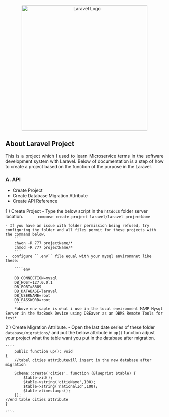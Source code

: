 <p align="center"><a href="https://laravel.com" target="_blank"><img src="https://raw.githubusercontent.com/laravel/art/master/logo-lockup/5%20SVG/2%20CMYK/1%20Full%20Color/laravel-logolockup-cmyk-red.svg" width="400" alt="Laravel Logo"></a></p>

## About Laravel Project

<div align="justify">
This is a project which I used to learn Microservice terms in the software development system with Laravel. Below of documentation is a step of how to create a project based on the function of the purpose in the Laravel.
</div>

### A. API

-   Create Project
-   Create Database Migration Attribute
-   Create API Reference

1 ) Create Project - Type the below script in the `httdoc$` folder server location.
`       compose create-project laravel/laravel projectName
      `

    - If you have an issue with folder permission being refused, try configuring the folder and all files permit for these projects with the command below.
        ```
        chwon -R 777 projectName/*
        chmod -R 777 projectName/*
        ```
    -  configure ``.env`` file equal with your mysql environmnet like these:

        ````env

        DB_CONNECTION=mysql
        DB_HOST=127.0.0.1
        DB_PORT=8889
        DB_DATABASE=laravel
        DB_USERNAME=root
        DB_PASSWORD=root
        ````
        *above env saple is what i use in the local environment MAMP Mysql Server in the MacBook Device using DBEaver as an DBMS Remote Tools for test*

2 ) Create Migration Attribute. - Open the last date series of these folder `database/migrations/` and put the below attribute in `up()` function adjust your project what the table want you put in the database after migration.

    ````
        public function up(): void
    {
        //tabel cities attributewill insert in the new database after migration

        Schema::create('cities', function (Blueprint $table) {
            $table->id();
            $table->string('citieName',100);
            $table->string('nationalId',100);
            $table->timestamps();
        });
    //end table cities attribute
    }

    ````
